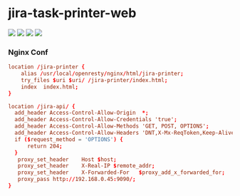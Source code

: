 # jira-task-printer-web
![](https://github.com/garyganyang/jira-task-printer-web/blob/main/preview/preview-1.png)
![](http://mrdoc.zmister.com/media/202109/20210922163648_1632299872.png)
![](http://mrdoc.zmister.com/media/202109/20210922163320_1632299704.png)
![](http://mrdoc.zmister.com/media/202109/20210922163248_1632299712.jpg)

### Nginx Conf
```cf
location /jira-printer {
    alias /usr/local/openresty/nginx/html/jira-printer;
    try_files $uri $uri/ /jira-printer/index.html;
    index  index.html;
}

location /jira-api/ {
  add_header Access-Control-Allow-Origin  *;
  add_header Access-Control-Allow-Credentials 'true';
  add_header Access-Control-Allow-Methods 'GET, POST, OPTIONS';
  add_header Access-Control-Allow-Headers 'DNT,X-Mx-ReqToken,Keep-Alive,User-Agent,X-Requested-With,If-Modified-Since,Cache-Control,Content-Type,Authorization,x-xsrf-token,Set-Cookie';
  if ($request_method = 'OPTIONS') {
      return 204;
  }
   proxy_set_header    Host $host;
   proxy_set_header    X-Real-IP $remote_addr;
   proxy_set_header    X-Forwarded-For   $proxy_add_x_forwarded_for;
   proxy_pass http://192.168.0.45:9090/;
}
```
